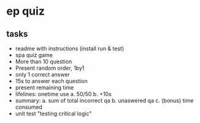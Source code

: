 # ep quiz


## tasks
- readme with instructions (install run & test)
- spa quiz game
- More than 10 question
- Present random order, 1by1
- only 1 correct answer
- 15s to answer each question
- present remaining time
- lifelines: onetime use
     a. 50/50
     b. +10s
- summary:
 a. sum of total incorrect qa
 b. unaswered qa
 c. (bonus) time consumed
- unit test "testing critical logic"